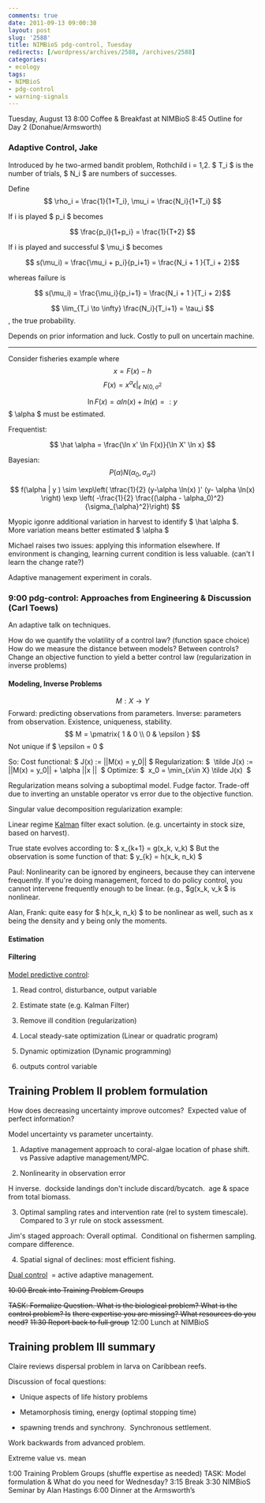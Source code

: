 ```yaml
---
comments: true
date: 2011-09-13 09:00:38
layout: post
slug: '2588'
title: NIMBioS pdg-control, Tuesday
redirects: [/wordpress/archives/2588, /archives/2588]
categories:
- ecology
tags:
- NIMBioS
- pdg-control
- warning-signals
---
```


Tuesday, August 13
8:00 Coffee & Breakfast at NIMBioS
8:45 Outline for Day 2 (Donahue/Armsworth)


### Adaptive Control, Jake


Introduced by he two-armed bandit problem, Rothchild
i = 1,2.
$ T_i $ is the number of trials, $ N_i $ are numbers of successes.

Define $$ \rho_i = \frac{1}{1+T_i}, \mu_i = \frac{N_i}{1+T_i} $$

If i is played $ p_i $ becomes

$$ \frac{p_i}{1+p_i} = \frac{1}{T+2} $$

If i is played and successful $ \mu_i $ becomes

$$ s(\mu_i) = \frac{\mu_i + p_i}{p_i+1} = \frac{N_i + 1 }{T_i + 2}$$

whereas failure is

$$ s(\mu_i) = \frac{\mu_i}{p_i+1} = \frac{N_i + 1 }{T_i + 2}$$

$$ \lim_{T_i \to \infty} \frac{N_i}{T_i+1} = \tau_i $$, the true probability.

Depends on prior information and luck. Costly to pull on uncertain machine.

-------

Consider fisheries example where
$$ x = F(x) - h $$
$$ F(x) = x^{\alpha} \epsilon |_{\epsilon ~ N(0, \sigma^2} $$

$$ \ln F(x) = \alpha ln(x) + ln(\epsilon) =: y $$
$ \alpha $ must be estimated.

Frequentist:

$$ \hat \alpha = \frac{\ln x' \ln F(x)}{\ln X' \ln x} $$

Bayesian: $$ P(\alpha) N( \alpha_0, \sigma_{\alpha^2}) $$

$$ f(\alpha | y ) \sim \exp\left( \tfrac{1}{2} (y-\alpha \ln(x) )' (y- \alpha \ln(x) \right) \exp \left( -\frac{1}{2} \frac{(\alpha - \alpha_0)^2}{\sigma_{\alpha}^2}\right) $$

Myopic igonre additional variation in harvest to identify $ \hat \alpha $. More variation means better estimated $ \alpha $

Michael raises two issues: applying this information elsewhere. If environment is changing, learning current condition is less valuable. (can't I learn the change rate?)

Adaptive management experiment in corals.


### 9:00 pdg-control: Approaches from Engineering & Discussion (Carl Toews)


An adaptive talk on techniques.

How do we quantify the volatility of a control law? (function space choice)
How do we measure the distance between models? Between controls?
Change an objective function to yield a better control law (regularization in inverse problems)


#### Modeling, Inverse Problems


$$ M : X \to Y $$
Forward: predicting observations from parameters. Inverse: parameters from observation.
Existence, uniqueness, stability.
$$ M = \pmatrix{ 1 & 0 \\ 0 & \epsilon } $$
Not unique if $ \epsilon = 0 $

So:
Cost functional: $ J(x) := ||M(x) = y_0|| $
Regularization: $  \tilde J(x) := ||M(x) = y_0|| + \alpha ||x ||  $
Optimize: $  x_0 = \min_{x\in X} \tilde J(x)  $

Regularization means solving a suboptimal model. Fudge factor. Trade-off due to inverting an unstable operator vs error due to the objective function.

Singular value decomposition regularization example:

Linear regime [Kalman](http://en.wikipedia.org/wiki/Kalman_filter) filter exact solution. (e.g. uncertainty in stock size, based on harvest).

True state evolves according to: $ x_{k+1} = g(x_k, v_k) $
But the observation is some function of that: $ y_{k} = h(x_k, n_k) $

Paul: Nonlinearity can be ignored by engineers, because they can intervene frequently. If you're doing management, forced to do policy control, you cannot intervene frequently enough to be linear. (e.g., $g(x_k, v_k $ is nonlinear.

Alan, Frank: quite easy for $ h(x_k, n_k) $ to be nonlinear as well, such as x being the density and y being only the moments.


#### Estimation




#### Filtering


[ Model predictive control](http://en.wikipedia.org/wiki/Model_predictive_control):



	
  1. Read control, disturbance, output variable

	
  2. Estimate state (e.g. Kalman Filter)

	
  3. Remove ill condition (regularization)

	
  4. Local steady-sate optimization (Linear or quadratic program)

	
  5. Dynamic optimization (Dynamic programming)

	
  6. outputs control variable




## Training Problem II problem formulation


How does decreasing uncertainty improve outcomes?  Expected value of perfect information?

Model uncertainty vs parameter uncertainty.

1) Adaptive management approach to coral-algae location of phase shift. vs Passive adaptive management/MPC.

2) Nonlinearity in observation error

H inverse.  dockside landings don't include discard/bycatch.  age & space from total biomass.

3) Optimal sampling rates and intervention rate (rel to system timescale).  Compared to 3 yr rule on stock assessment.

Jim's staged approach: Overall optimal.  Conditional on fishermen sampling. compare difference.

4) Spatial signal of declines: most efficient fishing.

[Dual control](http://en.wikipedia.org/wiki/Dual_control_theory)  = active adaptive management.

<del>10:00 Break into Training Problem Groups</del>

<del>TASK: Formalize Question. What is the biological problem? What is the control problem? Is</del>
<del> there expertise you are missing? What resources do you need?</del>
<del> 11:30 Report back to full group</del>
12:00 Lunch at NIMBioS


## Training problem III summary


Claire reviews dispersal problem in larva on Caribbean reefs.

Discussion of focal questions:



	
  * Unique aspects of life history problems

	
  * Metamorphosis timing, energy (optimal stopping time)

	
  * spawning trends and synchrony.  Synchronous settlement.


Work backwards from advanced problem.

Extreme value vs. mean

1:00 Training Problem Groups (shuffle expertise as needed)
TASK: Model formulation & What do you need for Wednesday?
3:15 Break
3:30 NIMBioS Seminar by Alan Hastings
6:00 Dinner at the Armsworth’s
